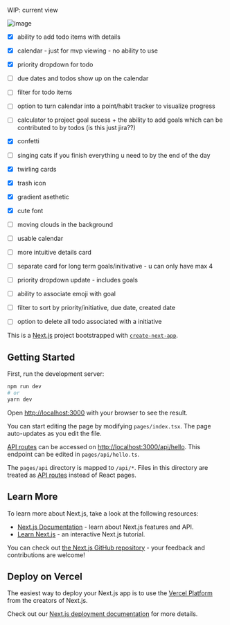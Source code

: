 
WIP: current view

![image](https://github.com/v-eraw/remindu/assets/23413257/54f9bdbe-cc91-4b4f-91c1-3658eaa0bffc)


- [x] ability to add todo items with details
- [x] calendar - just for mvp viewing - no ability to use
- [x] priority dropdown for todo
- [ ] due dates and todos show up on the calendar
- [ ] filter for todo items
- [ ] option to turn calendar into a point/habit tracker to visualize progress
- [ ] calculator to project goal sucess + the ability to add goals which can be contributed to by todos (is this just jira??)
- [x] confetti
- [ ] singing cats if you finish everything u need to by the end of the day
- [x] twirling cards
- [x] trash icon
- [x] gradient asethetic
- [x] cute font
- [ ] moving clouds in the background
- [ ] usable calendar
- [ ] more intuitive details card
- [ ] separate card for long term goals/initivative - u can only have max 4
- [ ] priority dropdown update - includes goals
- [ ] ability to associate emoji with goal
- [ ] filter to sort by priority/initiative, due date, created date
- [ ] option to delete all todo associated with a initiative


This is a [Next.js](https://nextjs.org/) project bootstrapped with [`create-next-app`](https://github.com/vercel/next.js/tree/canary/packages/create-next-app).

## Getting Started

First, run the development server:

```bash
npm run dev
# or
yarn dev
```

Open [http://localhost:3000](http://localhost:3000) with your browser to see the result.

You can start editing the page by modifying `pages/index.tsx`. The page auto-updates as you edit the file.

[API routes](https://nextjs.org/docs/api-routes/introduction) can be accessed on [http://localhost:3000/api/hello](http://localhost:3000/api/hello). This endpoint can be edited in `pages/api/hello.ts`.

The `pages/api` directory is mapped to `/api/*`. Files in this directory are treated as [API routes](https://nextjs.org/docs/api-routes/introduction) instead of React pages.

## Learn More

To learn more about Next.js, take a look at the following resources:

- [Next.js Documentation](https://nextjs.org/docs) - learn about Next.js features and API.
- [Learn Next.js](https://nextjs.org/learn) - an interactive Next.js tutorial.

You can check out [the Next.js GitHub repository](https://github.com/vercel/next.js/) - your feedback and contributions are welcome!

## Deploy on Vercel

The easiest way to deploy your Next.js app is to use the [Vercel Platform](https://vercel.com/new?utm_medium=default-template&filter=next.js&utm_source=create-next-app&utm_campaign=create-next-app-readme) from the creators of Next.js.

Check out our [Next.js deployment documentation](https://nextjs.org/docs/deployment) for more details.
